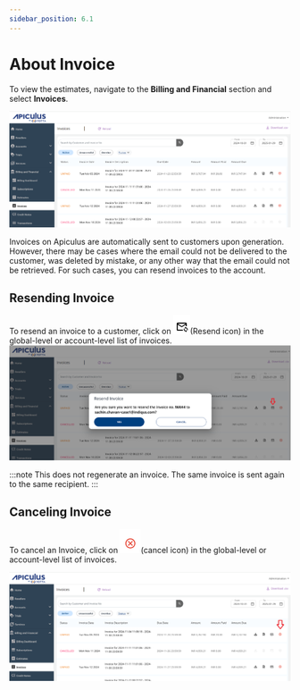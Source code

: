 ```yaml
---
sidebar_position: 6.1
---
```


# About Invoice

To view the estimates, navigate to the **Billing and Financial** section and select **Invoices**.

![Invoices Operations](img/Invoices.png)

Invoices on Apiculus are automatically sent to customers upon generation. However, there may be cases where the email could not be delivered to the customer, was deleted by mistake, or any other way that the email could not be retrieved. For such cases, you can resend invoices to the account. 

## Resending Invoice
To resend an invoice to a customer, click on ![Resent icon](img/resendicon.png)(Resend icon) in the global-level or account-level list of invoices.
![Resending an Invoice](img/ResendinganInvoice.png)

:::note
This does not regenerate an invoice. The same invoice is sent again to the same recipient.
:::

## Canceling Invoice
To cancel an Invoice, click on ![Cancel Icon](img/CancelIcon.png)(cancel icon) in the global-level or account-level list of invoices.

![Cancel Invoice](img/Invoices1.png)


